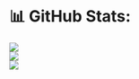 # 📊 GitHub Stats:
![](https://github-readme-stats.vercel.app/api?username=IShaLinI&theme=github_dark&hide_border=false&include_all_commits=true&count_private=true)<br/>
![](https://github-readme-streak-stats.herokuapp.com/?user=IShaLinI&theme=github_dark&hide_border=false)<br/>
![](https://github-readme-stats.vercel.app/api/top-langs/?username=IShaLinI&theme=github_dark&hide_border=false&include_all_commits=true&count_private=true&layout=compact)
